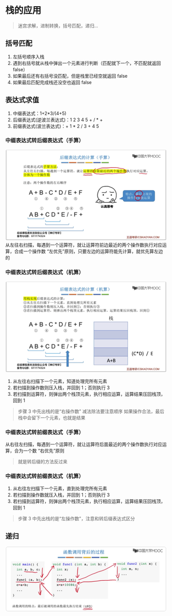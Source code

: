 # 栈的应用
> 迷宫求解，进制转换，括号匹配，递归...
## 括号匹配
1. 左括号顺序入栈
2. 遇到右括号就从栈中弹出一个元素进行判断（匹配就下一个，不匹配就返回 false）
3. 如果最后还有右括号没匹配，但是栈里已经空就返回 false
4. 如果最后匹配完成栈还没空也返回 false
## 表达式求值
1. 中缀表达式：1+2*3/(4+5)
2. 后缀表达式(逆波兰表达式)：1 2 3 4 5 + / * +
3. 前缀表达式(波兰表达式)：+ 1 * 2 / 3 + 4 5
### 中缀表达式转后缀表达式（手算）
![T5z50L](../images/T5z50L.png)
从左往右扫描，每遇到一个运算符，就让运算符前边最近的两个操作数执行对应运算，合成一个操作数
“左优先”原则，只要左边的运算符能先计算，就优先算左边的

### 中缀表达式转后缀表达式（机算）
![Bwokyr](../images/Bwokyr.png)
1. 从左往右扫描下一个元素，知道处理完所有元素
2. 若扫描到操作数则压入栈，并回到 1；否则执行 3
3. 若扫描到运算符，则弹出两个栈顶元素，执行相应运算，运算结果压回栈顶，回到 1
> 步骤 3 中先出栈的是“右操作数”
> 减法除法要注意顺序
如果操作合法，最后栈中会留下一个元素，也就是结果
### 中缀表达式转前缀表达式（手算）
从右往左扫描，每遇到一个运算符，就让运算符后面最近的两个操作数执行对应运算，合为一个数
“右优先”原则
> 就是转后缀的方法反过来
### 中缀表达式转前缀表达式（机算）
1. 从右往左扫描下一个元素，直到处理完所有元素
2. 若扫描到操作数就压入栈，并回到 1；否则执行 3
3. 若扫描到运算符，则弹出两个栈顶元素，执行相应运算，运算结果压回栈顶，回到 1
> 步骤 3 中先出栈的是“左操作数”，注意和转后缀表达式区分
## 递归
![函数调用过程](../images/CoaBXk.png)
